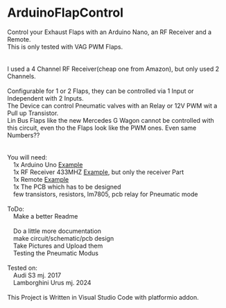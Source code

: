 # ArduinoFlapControl
Control your Exhaust Flaps with an Arduino Nano, an RF Receiver and a Remote.<br />
This is only tested with VAG PWM Flaps.
<br /><br /><br />
I used a 4 Channel RF Receiver(cheap one from Amazon), but only used 2 Channels.
<br /><br />
Configurable for 1 or 2 Flaps, they can be controlled via 1 Input or Independent with 2 Inputs.<br />
The Device can control Pneumatic valves with an Relay or 12V PWM wit a Pull up Transistor.<br />
Lin Bus Flaps like the new Mercedes G Wagon cannot be controlled with this circuit, even tho the Flaps look like the PWM ones. Even same Numbers??<br />
<br /><br />
You will need:
<br />
&emsp;1x Arduino Uno [Example](https://www.amazon.de/-/en/Development-Connector-Microcontroller-Compatible-Arduino/dp/B0CX1B4X7M?crid=1LJVF5VUFRSUH&dib=eyJ2IjoiMSJ9.cc4yOvtKyvoZE6RptlkT8c3ESYKSzO55JsjactZJ82vCBD2eAys_W70dC4wTMX6gJVMH3PSWQJBUc7ccbXYPkJLhfB_7UA-B74PVodzZGO6jRwAbV7wa8DVSicrpQFEU3J71eO0oRK7tdmJoX628qxuIOCYtJBhqUIO_ZLYXFVJsMc4jrbZhlC3UCXcpIizzikvnhglF-AR3wyC_JEZH7B5YmsbiXpfbocW0s-DqcBo._jtZc5qF_1bvCJEgwhEtMJxz1GDpLoMqusFJyk0IXAo&dib_tag=se)<br />
&emsp;1x RF Receiver 433MHZ [Example](https://www.amazon.de/-/en/Wireless-Receiver-Transmitter-Raspberry-Learning/dp/B0838WXFKJ?crid=3J9ENXN9VQB5&dib=eyJ2IjoiMSJ9.2e1dP4mb2b5ASUn1R3JRiavMNNSNOye_x5jBjUhxnLYAihMpO2-aEgg5luBJVuIRbahjIAtqcMaPYek7C-s0fTjmuOqxBI8DXe31Gx5CqiiO39g8sAq03OPXJLhqMyrsRd_U1Kb2hzYXFTtmEWwO3uR1skYn6HLlPrjLejVd4QiCOb6o2BjTUlI0A1RqvTZIuzkmCe7kKjkhHv6xZbrQQBBXxKnfGPyZzj9Q8ycXj-o.1FbItLtXAUiFC0aB1gTEbNWw1czw3PoQgSf26tv3XAs&dib_tag=se), but only the receiver Part<br />
&emsp;1x Remote [Example](https://www.amazon.de/-/en/DieseRC-Learning-Wireless-Transmitter-Receiver-Kt05-3/dp/B0B2LCJSV2?crid=1Q1BCW4LM02MN&dib=eyJ2IjoiMSJ9.nNskabRn6HTI1YkgJqTpUP-bczd9-FGQ5Hq2Ib3vIcHo4mDS4WvSgzQ8mUfTyUhJmqkhFdEjG-Q7UiYUY023fbDSNuZPiiGy2SXWncFZXilbKhasw8xmcgkgmSvzOd5Y1RUYPnymAsmVTOWZx0zSCKeFsWRTNPCwSQoYtkSDsqozNiSNZklCqX8NGegqQuuJ_4L_iSbqd0bsPqu7E3ATu5_1MkXWN-pJlmj0vbXzu5InxXEoe9XcCTqT5ncNB4Pps20JMOY4xC8MjIVYwUEvUYAt-1vaLBOYaULhLpqmmGs.rP6GXv4RrcUFYiVLkN6B8_M7B2w2fMxswB2JYNqJu1E&dib_tag=se)<br />
&emsp;1x The PCB which has to be designed<br />
&emsp;few transistors, resistors, lm7805, pcb relay for Pneumatic mode
<br /><br />
ToDo:<br />
&emsp;Make a better Readme<br /><br />
&emsp;Do a little more documentation<br />
&emsp;make circuit/schematic/pcb design<br />
&emsp;Take Pictures and Upload them<br />
&emsp;Testing the Pneumatic Modus<br />
<br />Tested on:<br />
&emsp;Audi S3 mj. 2017<br />
&emsp;Lamborghini Urus mj. 2024<br />
<br />This Project is Written in Visual Studio Code with platformio addon.